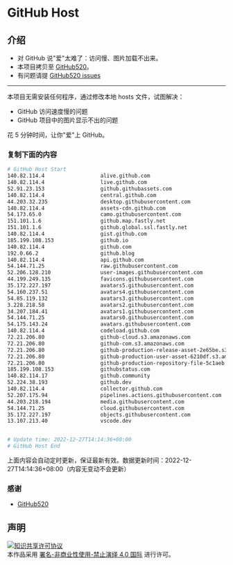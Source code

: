 # GitHub Host
## 介绍
- 对 GitHub 说"爱"太难了：访问慢、图片加载不出来。
- 本项目拷贝至 [GitHub520](https://github.com/521xueweihan/GitHub520)。
- 有问题请提 [GitHub520 issues](https://github.com/521xueweihan/GitHub520/issues/new)

---

本项目无需安装任何程序，通过修改本地 hosts 文件，试图解决：
- GitHub 访问速度慢的问题
- GitHub 项目中的图片显示不出的问题

花 5 分钟时间，让你"爱"上 GitHub。

### 复制下面的内容
```bash
# GitHub Host Start
140.82.114.4                  alive.github.com
140.82.114.4                  live.github.com
52.91.23.153                  github.githubassets.com
140.82.114.4                  central.github.com
44.203.32.235                 desktop.githubusercontent.com
140.82.114.4                  assets-cdn.github.com
54.173.65.0                   camo.githubusercontent.com
151.101.1.6                   github.map.fastly.net
151.101.1.6                   github.global.ssl.fastly.net
140.82.114.4                  gist.github.com
185.199.108.153               github.io
140.82.114.4                  github.com
192.0.66.2                    github.blog
140.82.114.4                  api.github.com
54.144.71.25                  raw.githubusercontent.com
52.206.128.210                user-images.githubusercontent.com
44.199.249.135                favicons.githubusercontent.com
35.172.227.197                avatars5.githubusercontent.com
54.160.237.51                 avatars4.githubusercontent.com
54.85.119.132                 avatars3.githubusercontent.com
3.228.218.58                  avatars2.githubusercontent.com
34.207.184.41                 avatars1.githubusercontent.com
54.144.71.25                  avatars0.githubusercontent.com
54.175.143.24                 avatars.githubusercontent.com
140.82.114.4                  codeload.github.com
72.21.206.80                  github-cloud.s3.amazonaws.com
72.21.206.80                  github-com.s3.amazonaws.com
72.21.206.80                  github-production-release-asset-2e65be.s3.amazonaws.com
72.21.206.80                  github-production-user-asset-6210df.s3.amazonaws.com
72.21.206.80                  github-production-repository-file-5c1aeb.s3.amazonaws.com
185.199.108.153               githubstatus.com
140.82.114.17                 github.community
52.224.38.193                 github.dev
140.82.114.4                  collector.github.com
52.207.175.94                 pipelines.actions.githubusercontent.com
44.203.218.194                media.githubusercontent.com
54.144.71.25                  cloud.githubusercontent.com
35.172.227.197                objects.githubusercontent.com
13.107.213.40                 vscode.dev


# Update time: 2022-12-27T14:14:36+08:00
# GitHub Host End

```
上面内容会自动定时更新，保证最新有效。数据更新时间：2022-12-27T14:14:36+08:00（内容无变动不会更新）

### 感谢

- [GitHub520](https://github.com/521xueweihan/GitHub520)

## 声明
<a rel="license" href="https://creativecommons.org/licenses/by-nc-nd/4.0/deed.zh"><img alt="知识共享许可协议" style="border-width: 0" src="https://licensebuttons.net/l/by-nc-nd/4.0/88x31.png"></a><br>本作品采用 <a rel="license" href="https://creativecommons.org/licenses/by-nc-nd/4.0/deed.zh">署名-非商业性使用-禁止演绎 4.0 国际</a> 进行许可。